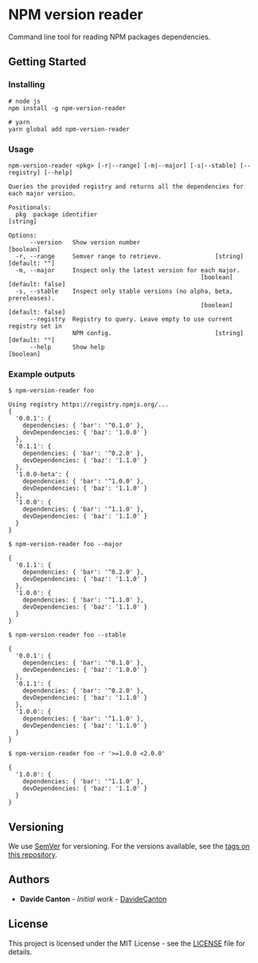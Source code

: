# NPM version reader

Command line tool for reading NPM packages dependencies.

## Getting Started

### Installing

```shell
# node js
npm install -g npm-version-reader

# yarn
yarn global add npm-version-reader
```

### Usage

```shell
npm-version-reader <pkg> [-r|--range] [-m|--major] [-s|--stable] [--registry] [--help]

Queries the provided registry and returns all the dependencies for each major version.

Positionals:
  pkg  package identifier                                               [string]

Options:
      --version   Show version number                                  [boolean]
  -r, --range     Semver range to retrieve.               [string] [default: ""]
  -m, --major     Inspect only the latest version for each major.
                                                      [boolean] [default: false]
  -s, --stable    Inspect only stable versions (no alpha, beta, prereleases).   
                                                      [boolean] [default: false]
      --registry  Registry to query. Leave empty to use current registry set in 
                  NPM config.                             [string] [default: ""]
      --help      Show help                                            [boolean]
```

### Example outputs

```shell
$ npm-version-reader foo

Using registry https://registry.npmjs.org/...
{
  '0.0.1': {
    dependencies: { 'bar': '^0.1.0' },
    devDependencies: { 'baz': '1.0.0' }
  },
  '0.1.1': {
    dependencies: { 'bar': '^0.2.0' },
    devDependencies: { 'baz': '1.1.0' }
  },
  '1.0.0-beta': {
    dependencies: { 'bar': '^1.0.0' },
    devDependencies: { 'baz': '1.1.0' }
  },
  '1.0.0': {
    dependencies: { 'bar': '^1.1.0' },
    devDependencies: { 'baz': '1.1.0' }
  }
}

$ npm-version-reader foo --major

{
  '0.1.1': {
    dependencies: { 'bar': '^0.2.0' },
    devDependencies: { 'baz': '1.1.0' }
  },
  '1.0.0': {
    dependencies: { 'bar': '^1.1.0' },
    devDependencies: { 'baz': '1.1.0' }
  }
}

$ npm-version-reader foo --stable

{
  '0.0.1': {
    dependencies: { 'bar': '^0.1.0' },
    devDependencies: { 'baz': '1.0.0' }
  },
  '0.1.1': {
    dependencies: { 'bar': '^0.2.0' },
    devDependencies: { 'baz': '1.1.0' }
  },
  '1.0.0': {
    dependencies: { 'bar': '^1.1.0' },
    devDependencies: { 'baz': '1.1.0' }
  }
}

$ npm-version-reader foo -r '>=1.0.0 <2.0.0'

{
  '1.0.0': {
    dependencies: { 'bar': '^1.1.0' },
    devDependencies: { 'baz': '1.1.0' }
  }
}

```

## Versioning

We use [SemVer](http://semver.org/) for versioning. For the versions available, see the [tags on this repository](https://github.com/your/project/tags).

## Authors

- **Davide Canton** - *Initial work* - [DavideCanton](https://github.com/DavideCanton)

## License

This project is licensed under the MIT License - see the [LICENSE](LICENSE) file for details.
